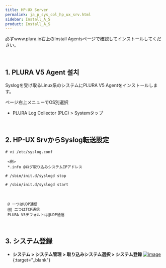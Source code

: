 ```yaml
---
title: HP-UX Server
permalink: ja_p_sys_col_hp_ux_srv.html
sidebar: Install_A_S
product: Install_A_S
---
```


必ずwww.plura.io右上のInstall Agentsページで確認してインストールしてください。

<br />

## 1. PLURA V5 Agent 설치

Syslogを受け取るLinux系のシステムにPLURA V5 Agentをインストールします。

ページ右上メニューでOS別選択

  - PLURA Log Collector (PLC) > Systemタップ
 
<br />

## 2. HP-UX SrvからSyslog転送設定

`# vi /etc/syslog.conf`

     <例>
     *.info @ログ取り込みシステムIPアドレス

`# /sbin/init.d/syslogd stop`

`# /sbin/init.d/syslogd start`

<br />

     @ 一つはUDP通信
     @@ 二つはTCP通信
     PLURA V5デフォルトは@UDP通信

<br />

## 3. システム登録

- **システム > システム管理 > 取り込みシステム選択 > システム登録**
 [![image](/docs/images/Ins_G/P_Sys_Collector_HP-UX_Srv/HP_UX.png)](/docs/images/Ins_G/P_Sys_Collector_HP-UX_Srv/HP_UX.png){:target="_blank"}